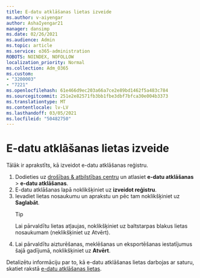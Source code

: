 ```yaml
---
title: E-datu atklāšanas lietas izveide
ms.author: v-aiyengar
author: AshaIyengar21
manager: dansimp
ms.date: 02/26/2021
ms.audience: Admin
ms.topic: article
ms.service: o365-administration
ROBOTS: NOINDEX, NOFOLLOW
localization_priority: Normal
ms.collection: Adm_O365
ms.custom:
- "3200003"
- "7221"
ms.openlocfilehash: 61e466d9ec203a66a7ce2e89bd1462f5a483c784
ms.sourcegitcommit: 251e2e82571fb3bb1fbe3dbf7bfca30e004b3373
ms.translationtype: MT
ms.contentlocale: lv-LV
ms.lasthandoff: 03/05/2021
ms.locfileid: "50482750"
---
```

# <a name="create-an-ediscovery-case"></a>E-datu atklāšanas lietas izveide

Tālāk ir aprakstīts, kā izveidot e-datu atklāšanas reģistru.

1. Dodieties uz [drošības & atbilstības centru](https://go.microsoft.com/fwlink/p/?linkid=2077143) un atlasiet **e-datu atklāšanas**  >  **e-datu atklāšanas**.
1. E-datu atklāšanas lapā noklikšķiniet uz **izveidot reģistru**.
1. Ievadiet lietas nosaukumu un aprakstu un pēc tam noklikšķiniet uz **Saglabāt**.
    > [!TIP]
    >Lai pārvaldītu lietas atļaujas, noklikšķiniet uz baltstarpas blakus lietas nosaukumam (neklikšķiniet uz Atvērt).
1. Lai pārvaldītu aizturēšanas, meklēšanas un eksportēšanas iestatījumus šajā gadījumā, noklikšķiniet uz **Atvērt**.

Detalizētu informāciju par to, kā e-datu atklāšanas lietas darbojas ar saturu, skatiet rakstā [e-datu atklāšanas lietas](https://go.microsoft.com/fwlink/?linkid=2101589).
